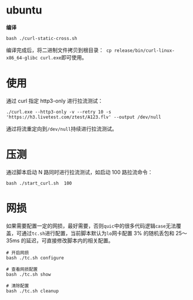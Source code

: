 # ubuntu


**编译**

`bash ./curl-static-cross.sh`

编译完成后，将二进制文件拷贝到根目录：` cp release/bin/curl-linux-x86_64-glibc curl.exe`即可使用。

# 使用 

通过 curl 指定 http3-only 进行拉流测试：

```
./curl.exe --http3-only -v --retry 10 -s 'https://h3.livetest.com/ztest/A123.flv' --output /dev/null
```

通过将流重定向到`/dev/null`持续进行拉流测试。

# 压测

通过脚本启动 N 路同时进行拉流测试，如启动 100 路拉流命令：

```
bash ./start_curl.sh  100
```

# 网损

如果需要配置一定的网损，最好需要，否则`quic`中的很多代码逻辑`case`无法覆盖，可通过`tc.sh`进行配置，当前脚本默认为`lo`网卡配置 3% 的随机丢包和 25～35ms 的延迟，可直接修改脚本内的相关配置。

```
# 开启网损
bash ./tc.sh configure

# 查看网损配置
bash ./tc.sh show

# 清除配置
bash ./tc.sh cleanup

```
